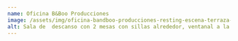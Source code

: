 ```yaml
---
name: Oficina B&Boo Producciones
image: /assets/img/oficina-bandboo-producciones-resting-escena-terraza-zen-mejorado-sr1.jpg
alt: Sala de  descanso con 2 mesas con sillas alrededor, ventanal a la derecha y pared gris con 2 árboles al fondo
---
```


